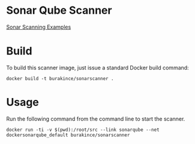 # Sonar Qube Scanner


[Sonar Scanning Examples](https://github.com/SonarSource/sonar-scanning-examples)

# Build

To build this scanner image, just issue a standard Docker build command:

    docker build -t burakince/sonarscanner .

# Usage

Run the following command from the command line to start the scanner.

    docker run -ti -v $(pwd):/root/src --link sonarqube --net dockersonarqube_default burakince/sonarscanner
